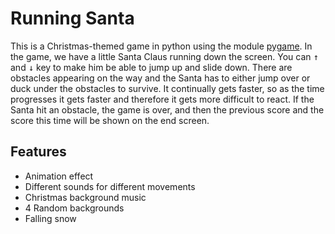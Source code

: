 # Running Santa
This is a Christmas-themed game in python using the module [pygame](http://www.pygame.org/). In the game, we have a little Santa Claus running down the screen. You can <kbd>↑</kbd> and <kbd>↓</kbd> key to make him be able to jump up and slide down.
There are obstacles appearing on the way and the Santa has to either jump over or duck under the obstacles to survive. It continually gets faster, so as the time progresses it gets faster and therefore it gets more difficult to react.
If the Santa hit an obstacle, the game is over, and then the previous score and the score this time will be shown on the end screen.
## Features
* Animation effect
* Different sounds for different movements
* Christmas background music
* 4 Random backgrounds
* Falling snow